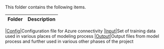 This folder contains the following items.

|Folder|Description|
|---| ------------------------

|[Config](config/config.json)|Configuration file for Azure connectivity
|[Input](input/)|Set of training data used in various places of modeling process
|[Output](output/)|Output files from model process and further used in various other phases of the project
